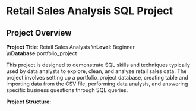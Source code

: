# Retail Sales Analysis SQL Project
## Project Overview

**Project Title**: Retail Sales Analysis
\n**Level**: Beginner
\n**Database**:portfolio_project

This project is designed to demonstrate SQL skills and techniques typically used by data analysts to explore, clean, and analyze retail sales data. The project involves setting up a portfolio_project database, creating table and importing data from the CSV file, performing  data analysis, and answering specific business questions through SQL queries.

**Project Structure:**
